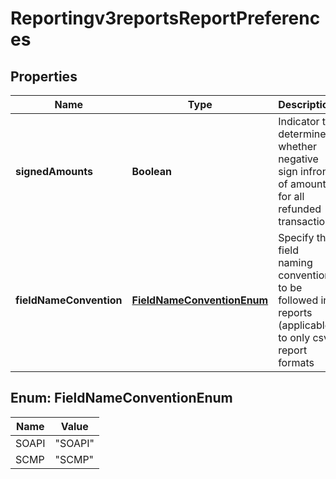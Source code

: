 
# Reportingv3reportsReportPreferences

## Properties
Name | Type | Description | Notes
------------ | ------------- | ------------- | -------------
**signedAmounts** | **Boolean** | Indicator to determine whether negative sign infront of amount for all refunded transaction |  [optional]
**fieldNameConvention** | [**FieldNameConventionEnum**](#FieldNameConventionEnum) | Specify the field naming convention to be followed in reports (applicable to only csv report formats |  [optional]


<a name="FieldNameConventionEnum"></a>
## Enum: FieldNameConventionEnum
Name | Value
---- | -----
SOAPI | &quot;SOAPI&quot;
SCMP | &quot;SCMP&quot;



